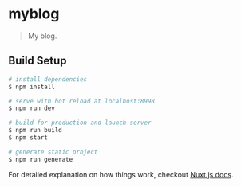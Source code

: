 # myblog

> My blog.

## Build Setup

``` bash
# install dependencies
$ npm install

# serve with hot reload at localhost:8998
$ npm run dev

# build for production and launch server
$ npm run build
$ npm start

# generate static project
$ npm run generate
```

For detailed explanation on how things work, checkout [Nuxt.js docs](https://nuxtjs.org).
